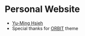 # Personal Website

+ [Yu-Ming Hsieh](https://hsiehym.github.io)
+ Special thanks for [ORBIT](https://themes.3rdwavemedia.com/website-templates/orbit-free-resume-cv-template-for-developers/) theme